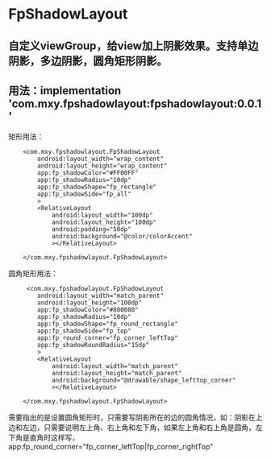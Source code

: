 # FpShadowLayout
## 自定义viewGroup，给view加上阴影效果。支持单边阴影，多边阴影，圆角矩形阴影。
## 用法：implementation 'com.mxy.fpshadowlayout:fpshadowlayout:0.0.1'
矩形用法：


        <com.mxy.fpshadowlayout.FpShadowLayout
            android:layout_width="wrap_content"
            android:layout_height="wrap_content"
            app:fp_shadowColor="#FF00FF"
            app:fp_shadowRadius="10dp"
            app:fp_shadowShape="fp_rectangle"
            app:fp_shadowSide="fp_all"
            >
            <RelativeLayout
                android:layout_width="100dp"
                android:layout_height="100dp"
                android:padding="50dp"
                android:background="@color/colorAccent"
                ></RelativeLayout>

        </com.mxy.fpshadowlayout.FpShadowLayout>
 
 圆角矩形用法：

         <com.mxy.fpshadowlayout.FpShadowLayout
            android:layout_width="match_parent"
            android:layout_height="100dp"
            app:fp_shadowColor="#800080"
            app:fp_shadowRadius="10dp"
            app:fp_shadowShape="fp_round_rectangle"
            app:fp_shadowSide="fp_top"
            app:fp_round_corner="fp_corner_leftTop"
            app:fp_shadowRoundRadius="15dp"
            >
            <RelativeLayout
                android:layout_width="match_parent"
                android:layout_height="match_parent"
                android:background="@drawable/shape_lefttop_corner"
                ></RelativeLayout>

        </com.mxy.fpshadowlayout.FpShadowLayout>
 需要指出的是设置圆角矩形时，只需要写阴影所在的边的圆角情况，如：阴影在上边和左边，只需要说明左上角、右上角和左下角，如果左上角和右上角是圆角，左下角是直角时这样写，app:fp_round_corner="fp_corner_leftTop|fp_corner_rightTop"
